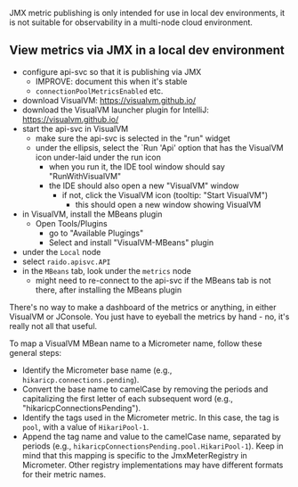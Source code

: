 JMX metric publishing is only intended for use in local dev environments, it
is not suitable for observability in a multi-node cloud environment.

## View metrics via JMX in a local dev environment

* configure api-svc so that it is publishing via JMX
  * IMPROVE: document this when it's stable
  * `connectionPoolMetricsEnabled` etc. 
* download VisualVM: https://visualvm.github.io/
* download the VisualVM launcher plugin for IntelliJ: 
  https://visualvm.github.io/
* start the api-svc in VisualVM
  * make sure the api-svc is selected in the "run" widget
  * under the ellipsis, select the `Run 'Api' option that has the VisualVM icon
  under-laid under the run icon
    * when you run it, the IDE tool window should say "RunWithVisualVM"
    * the IDE should also open a new "VisualVM" window 
      * if not, click the VisualVM icon (tooltip: "Start VisualVM")
        * this should open a new window showing VisualVM
* in VisualVM, install the MBeans plugin
  * Open Tools/Plugins
    * go to "Available Plugings"
    * Select and install "VisualVM-MBeans" plugin
* under the `Local` node
* select `raido.apisvc.API`
* in the `MBeans` tab, look under the `metrics` node
  * might need to re-connect to the api-svc if the MBeans tab is not there, 
    after installing the MBeans plugin   

There's no way to make a dashboard of the metrics or anything, in either 
VisualVM or JConsole.  You just have to eyeball the metrics by hand - no, it's 
really not all that useful.


To map a VisualVM MBean name to a Micrometer name, follow these general steps:

* Identify the Micrometer base name (e.g., `hikaricp.connections.pending`).
* Convert the base name to camelCase by removing the periods and capitalizing 
  the first letter of each subsequent word (e.g., "hikaricpConnectionsPending").
* Identify the tags used in the Micrometer metric. In this case, the tag is 
  `pool`, with a value of `HikariPool-1`.
* Append the tag name and value to the camelCase name, separated by periods 
  (e.g., `hikaricpConnectionsPending.pool.HikariPool-1`).
  Keep in mind that this mapping is specific to the JmxMeterRegistry in 
  Micrometer. Other registry implementations may have different formats for 
  their metric names. 
